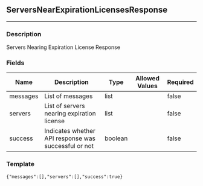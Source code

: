 ## ServersNearExpirationLicensesResponse
---
### Description
Servers Nearing Expiration License Response
### Fields
| Name | Description | Type | Allowed Values | Required |
| ---- | ----------- | ---- | -------------- | -------- |
| messages | List of messages | list |  | false |
| servers | List of servers nearing expiration license | list |  | false |
| success | Indicates whether API response was successful or not | boolean |  | false |
### Template
```
{"messages":[],"servers":[],"success":true}
```
